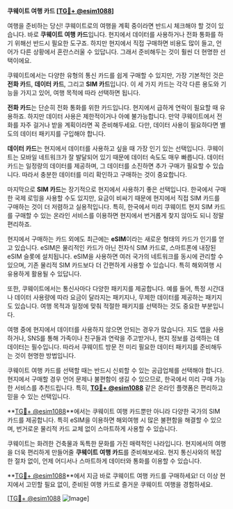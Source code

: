 **쿠웨이트 여행 카드 [[TG💪+ @esim1088](https://t.me/s/esim1088)]**

여행을 준비하는 당신! 쿠웨이트로의 여행을 계획 중이라면 반드시 체크해야 할 것이 있습니다. 바로 **쿠웨이트 여행 카드**입니다. 현지에서 데이터를 사용하거나 전화 통화를 하기 위해선 반드시 필요한 도구죠. 하지만 현지에서 직접 구매하면 비용도 많이 들고, 언어가 다른 상황에서 혼란스러울 수 있답니다. 그래서 준비해두는 것이 훨씬 더 현명한 선택이에요.

쿠웨이트에서는 다양한 유형의 통신 카드를 쉽게 구매할 수 있지만, 가장 기본적인 것은 **전화 카드**, **데이터 카드**, 그리고 **SIM 카드**입니다. 이 세 가지 카드는 각각 다른 용도와 기능을 가지고 있어, 여행 목적에 따라 선택하면 됩니다. 

**전화 카드**는 단순히 전화 통화를 위한 카드입니다. 현지에서 급하게 연락이 필요할 때 유용하죠. 하지만 데이터 사용은 제한적이거나 아예 불가능합니다. 만약 쿠웨이트에서 전화를 자주 걸거나 받을 계획이라면 꼭 준비해두세요. 다만, 데이터 사용이 필요하다면 별도의 데이터 패키지를 구입해야 합니다.

**데이터 카드**는 현지에서 데이터를 사용하고 싶을 때 가장 인기 있는 선택입니다. 쿠웨이트는 모바일 네트워크가 잘 발달되어 있기 때문에 데이터 속도도 매우 빠릅니다. 데이터 카드는 일정량의 데이터를 제공하며, 그 데이터를 소진하면 추가 구매가 필요할 수 있습니다. 따라서 충분한 데이터를 미리 확인하고 구매하는 것이 중요합니다.

마지막으로 **SIM 카드**는 장기적으로 현지에서 사용하기 좋은 선택입니다. 한국에서 구매한 국제 로밍을 사용할 수도 있지만, 요금이 비싸기 때문에 현지에서 직접 SIM 카드를 구매하는 것이 더 저렴하고 실용적입니다. 특히, 한국에서 미리 쿠웨이트 현지 SIM 카드를 구매할 수 있는 온라인 서비스를 이용하면 현지에서 번거롭게 찾지 않아도 되니 정말 편리하죠.

현지에서 구매하는 카드 외에도 최근에는 **eSIM**이라는 새로운 형태의 카드가 인기를 얻고 있습니다. eSIM은 물리적인 카드가 아닌 전자식 SIM 카드로, 스마트폰에 내장된 eSIM 슬롯에 설치됩니다. eSIM을 사용하면 여러 국가의 네트워크를 동시에 관리할 수 있으며, 기존 물리적 SIM 카드보다 더 간편하게 사용할 수 있습니다. 특히 해외여행 시 유용하게 활용될 수 있답니다.

또한, 쿠웨이트에서는 통신사마다 다양한 패키지를 제공합니다. 예를 들어, 특정 시간대나 데이터 사용량에 따라 요금이 달라지는 패키지나, 무제한 데이터를 제공하는 패키지도 있습니다. 여행 목적과 일정에 맞춰 적절한 패키지를 선택하는 것도 중요한 부분입니다.

여행 중에 현지에서 데이터를 사용하지 않으면 안되는 경우가 많습니다. 지도 앱을 사용하거나, SNS를 통해 가족이나 친구들과 연락을 주고받거나, 현지 정보를 검색하는 데 데이터는 필수입니다. 따라서 쿠웨이트 방문 전 미리 필요한 데이터 패키지를 준비해두는 것이 현명한 방법입니다.

쿠웨이트 여행 카드를 선택할 때는 반드시 신뢰할 수 있는 공급업체를 선택해야 합니다. 현지에서 구매할 경우 언어 문제나 불편함이 생길 수 있으므로, 한국에서 미리 구매 가능한 서비스를 추천드립니다. 특히, **[TG💪+ @esim1088](https://t.me/s/esim1088)** 같은 온라인 플랫폼은 편리하고 믿을 수 있는 선택입니다.

**[TG💪+ @esim1088](https://t.me/s/esim1088)**에서는 쿠웨이트 여행 카드뿐만 아니라 다양한 국가의 SIM 카드를 제공합니다. 특히 eSIM을 이용하면 해외여행 시 많은 불편함을 해결할 수 있으며, 번거로운 물리적 카드 교체 없이 스마트하게 사용할 수 있습니다.

쿠웨이트는 화려한 건축물과 독특한 문화를 가진 매력적인 나라입니다. 현지에서의 여행을 더욱 편리하게 만들어줄 **쿠웨이트 여행 카드**를 준비해보세요. 현지 통신사와의 복잡한 절차 없이, 언제 어디서나 스마트하게 데이터와 통화를 이용할 수 있습니다.

**[TG💪+ @esim1088](https://t.me/s/esim1088)**에서 지금 바로 쿠웨이트 여행 카드를 구매하세요! 더 이상 현지에서 고민할 필요 없이, 준비된 여행 카드로 즐거운 쿠웨이트 여행을 경험하세요.

[[TG💪+ @esim1088](https://t.me/s/esim1088) ![Image](https://i.postimg.cc/Y0z9fWf4/image.png)]